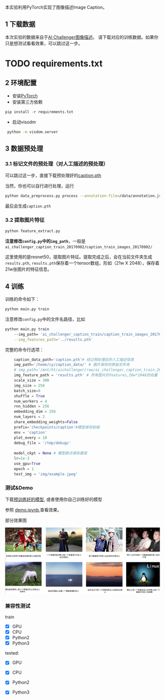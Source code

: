 本实验利用PyTorch实现了图像描述Image Caption。

## 1 下载数据

本次实验的数据来自于[AI Challenger图像描述](https://challenger.ai/competition/caption/)。 请下载对应的训练数据。如果你只是想测试看看效果，可以跳过这一步。

# TODO  requirements.txt

## 2 环境配置

- 安装[PyTorch](http://pytorch.org)
- 安装第三方依赖

```Python
pip install -r requirements.txt
```
- 启动visodm
```Bash
 python -m visdom.server
```

## 3 数据预处理
### 3.1 标记文件的预处理（对人工描述的预处理）
可以跳过这一步，直接下载预处理好的[caption.pth](http://pytorch-1252820389.cosbj.myqcloud.com/caption.pth)

当然，你也可以自行进行处理，运行 
```Bash
python data_preprocess.py process --annotation-file=/data/annotation.json --max-words=5000
```
最后会生成`caption.pth`

### 3.2 提取图片特征
```Bash
python feature_extract.py
```

**注意修改`config.py`中的`img_path`**，一般是`ai_challenger_caption_train_20170902/caption_train_images_20170902/`

这里使用的是resnet50，提取图片特征。提取完成之后，会在当前文件夹生成`results.pth`, `results.pth`保存着一个tensor数组，形如（21w X 2048），保存着21w张图片的特征信息。


## 4 训练
训练的命令如下：

```Bash
python main.py train 
```

注意修改`config.py`中的文件名路径，比如
```Bash
python main.py train 
    --img_path= 'ai_challenger_caption_train/caption_train_images_20170902/'\
    --img_features_path='../results.pth'
```
 

完整的命令行选项：
```Python
    caption_data_path='caption.pth'# 经过预处理后的人工描述信息
    img_path='/home/cy/caption_data/' # 图片保存的原始文件夹
    # img_path='/mnt/ht/aichallenger/raw/ai_challenger_caption_train_20170902/caption_train_images_20170902/'
    img_feature_path = 'results.pth' # 所有图片的features,20w*2048的向量
    scale_size = 300
    img_size = 256
    batch_size=8
    shuffle = True
    num_workers = 4
    rnn_hidden = 256
    embedding_dim = 256
    num_layers = 2
    share_embedding_weights=False
    prefix='checkpoints/caption'#模型保存前缀
    env = 'caption'
    plot_every = 10
    debug_file = '/tmp/debugc'

    model_ckpt = None # 模型断点保存路径
    lr=1e-3
    use_gpu=True
    epoch = 1
    test_img = 'img/example.jpeg' 

```

### 测试&Demo
下载[预训练好的模型](http://pytorch-1252820389.cosbj.myqcloud.com/imgs/caption-results.png), 或者使用你自己训练好的模型

参照 [demo.ipynb](demo.ipynb),查看效果。


部分效果图

![img](img/caption-results.png)

### 兼容性测试

train 
- [x] GPU  
- [x] CPU  
- [x] Python2
- [x] Python3

tested: 

- [x] GPU
- [x] CPU
- [x] Python2
- [x] Python3

